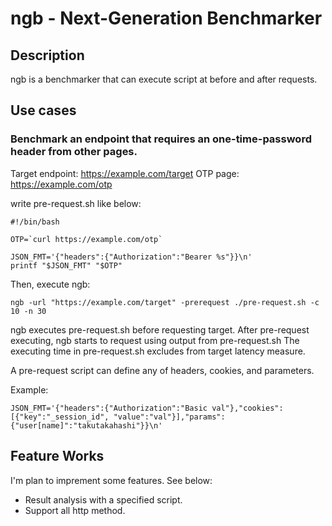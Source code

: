 # ngb - Next-Generation Benchmarker

## Description

ngb is a benchmarker that can execute script at before and after requests.

## Use cases

### Benchmark an endpoint that requires an one-time-password header from other pages.

Target endpoint: https://example.com/target
OTP page: https://example.com/otp

write pre-request.sh like below:

```
#!/bin/bash

OTP=`curl https://example.com/otp`

JSON_FMT='{"headers":{"Authorization":"Bearer %s"}}\n'
printf "$JSON_FMT" "$OTP"
```

Then, execute ngb:

```
ngb -url "https://example.com/target" -prerequest ./pre-request.sh -c 10 -n 30
```

ngb executes pre-request.sh before requesting target.
After pre-request executing, ngb starts to request using output from pre-request.sh
The executing time in pre-request.sh excludes from target latency measure.

A pre-request script can define any of headers, cookies, and parameters.

Example:

```
JSON_FMT='{"headers":{"Authorization":"Basic val"},"cookies":[{"key":"_session_id", "value":"val"}],"params": {"user[name]":"takutakahashi"}}\n'
```

## Feature Works

I'm plan to imprement some features. See below:

- Result analysis with a specified script.
- Support all http method.
